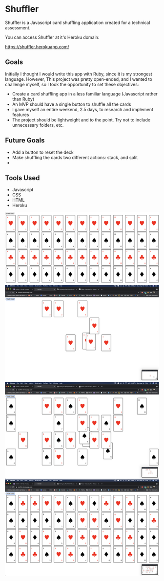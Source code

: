 # Shuffler

Shuffler is a Javascript card shuffling application created for a technical assessment.

You can access Shuffler at it's Heroku domain:

https://shuffler.herokuapp.com/

## Goals

Initially I thought I would write this app with Ruby, since it is my strongest language.
However, This project was pretty open-ended, and I wanted to challenge myself,
so I took the opportunity to set these objectives:

- Create a card shuffling app in a less familiar language (Javascript rather than Ruby)
- An MVP should have a single button to shuffle all the cards
- I gave myself an entire weekend, 2.5 days, to research and implement features
- The project should be lightweight and to the point. Try not to include unnecessary folders, etc.

## Future Goals

- Add a button to reset the deck
- Make shuffling the cards two different actions: stack, and split
- 
## Tools Used

- Javascript
- CSS
- HTML
- Heroku

![Image1](https://raw.githubusercontent.com/mlynch5187/shuffler/main/images/1.png)
![Image2](https://raw.githubusercontent.com/mlynch5187/shuffler/main/images/2.png)
![Image3](https://raw.githubusercontent.com/mlynch5187/shuffler/main/images/3.png)
![Image4](https://raw.githubusercontent.com/mlynch5187/shuffler/main/images/4.png)
